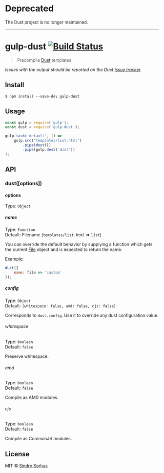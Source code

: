# Deprecated

The Dust project is no longer maintained.

---

# gulp-dust [![Build Status](https://travis-ci.org/sindresorhus/gulp-dust.svg?branch=master)](https://travis-ci.org/sindresorhus/gulp-dust)

> Precompile [Dust](https://github.com/linkedin/dustjs) templates

*Issues with the output should be reported on the Dust [issue tracker](https://github.com/linkedin/dustjs/issues).*


## Install

```
$ npm install --save-dev gulp-dust
```


## Usage

```js
const gulp = require('gulp');
const dust = require('gulp-dust');

gulp.task('default', () =>
	gulp.src('templates/list.html')
		.pipe(dust())
		.pipe(gulp.dest('dist'))
);
```


## API

### dust([options])

#### options

Type: `Object`

##### name

Type: `Function`<br>
Default: Filename (`templates/list.html` => `list`)

You can override the default behavior by supplying a function which gets the current [File](https://github.com/wearefractal/vinyl#constructoroptions) object and is expected to return the name.

Example:

```js
dust({
	name: file => 'custom'
});
```

##### config

Type: `Object`<br>
Default: `{whitespace: false, amd: false, cjs: false}`

Corresponds to `dust.config`.  Use it to override any dust configuration value.

###### whitespace

Type: `boolean`<br>
Default: `false`

Preserve whitespace.

###### amd

Type: `boolean`<br>
Default: `false`

Compile as AMD modules.

###### cjs

Type: `boolean`<br>
Default: `false`

Compile as CommonJS modules.


## License

MIT © [Sindre Sorhus](https://sindresorhus.com)
